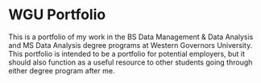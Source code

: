 # WGU Portfolio
This is a portfolio of my work in the BS Data Management &amp; Data Analysis and MS Data Analysis degree programs at Western Governors University. This portfolio is intended to be a portfolio for potential employers, but it should also function as a useful resource to other students going through either degree program after me. 

